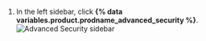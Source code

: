 1. In the left sidebar, click **{% data variables.product.prodname_advanced_security %}**.
   ![Advanced Security sidebar](/assets/images/enterprise/management-console/sidebar-advanced-security.png)
